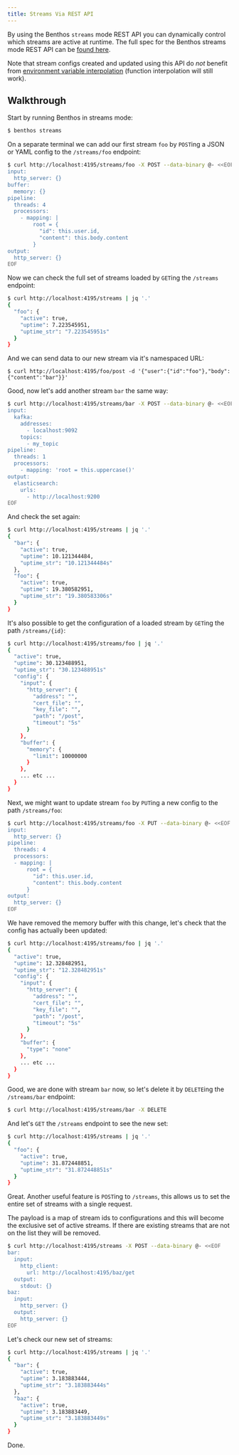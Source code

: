```yaml
---
title: Streams Via REST API
---
```


By using the Benthos `streams` mode REST API you can dynamically control which streams are active at runtime. The full spec for the Benthos streams mode REST API can be [found here][http-interface].

Note that stream configs created and updated using this API do *not* benefit from [environment variable interpolation][interpolation] (function interpolation will still work).

## Walkthrough

Start by running Benthos in streams mode:

```bash
$ benthos streams
```

On a separate terminal we can add our first stream `foo` by `POST`ing a JSON or YAML config to the `/streams/foo` endpoint:

```bash
$ curl http://localhost:4195/streams/foo -X POST --data-binary @- <<EOF
input:
  http_server: {}
buffer:
  memory: {}
pipeline:
  threads: 4
  processors:
    - mapping: |
        root = {
          "id": this.user.id,
          "content": this.body.content
        }
output:
  http_server: {}
EOF
```

Now we can check the full set of streams loaded by `GET`ing the `/streams` endpoint:

```bash
$ curl http://localhost:4195/streams | jq '.'
{
  "foo": {
    "active": true,
    "uptime": 7.223545951,
    "uptime_str": "7.223545951s"
  }
}
```

And we can send data to our new stream via it's namespaced URL:

```
$ curl http://localhost:4195/foo/post -d '{"user":{"id":"foo"},"body":{"content":"bar"}}'
```

Good, now let's add another stream `bar` the same way:

```bash
$ curl http://localhost:4195/streams/bar -X POST --data-binary @- <<EOF
input:
  kafka:
    addresses:
      - localhost:9092
    topics:
      - my_topic
pipeline:
  threads: 1
  processors:
    - mapping: 'root = this.uppercase()'
output:
  elasticsearch:
    urls:
      - http://localhost:9200
EOF
```

And check the set again:

```bash
$ curl http://localhost:4195/streams | jq '.'
{
  "bar": {
    "active": true,
    "uptime": 10.121344484,
    "uptime_str": "10.121344484s"
  },
  "foo": {
    "active": true,
    "uptime": 19.380582951,
    "uptime_str": "19.380583306s"
  }
}
```

It's also possible to get the configuration of a loaded stream by `GET`ing the path `/streams/{id}`:

```bash
$ curl http://localhost:4195/streams/foo | jq '.'
{
  "active": true,
  "uptime": 30.123488951,
  "uptime_str": "30.123488951s"
  "config": {
    "input": {
      "http_server": {
        "address": "",
        "cert_file": "",
        "key_file": "",
        "path": "/post",
        "timeout": "5s"
      }
    },
    "buffer": {
      "memory": {
        "limit": 10000000
      }
    },
    ... etc ...
  }
}
```

Next, we might want to update stream `foo` by `PUT`ing a new config to the path `/streams/foo`:

```bash
$ curl http://localhost:4195/streams/foo -X PUT --data-binary @- <<EOF
input:
  http_server: {}
pipeline:
  threads: 4
  processors:
  - mapping: |
      root = {
        "id": this.user.id,
        "content": this.body.content
      }
output:
  http_server: {}
EOF
```

We have removed the memory buffer with this change, let's check that the config has actually been updated:

```bash
$ curl http://localhost:4195/streams/foo | jq '.'
{
  "active": true,
  "uptime": 12.328482951,
  "uptime_str": "12.328482951s"
  "config": {
    "input": {
      "http_server": {
        "address": "",
        "cert_file": "",
        "key_file": "",
        "path": "/post",
        "timeout": "5s"
      }
    },
    "buffer": {
      "type": "none"
    },
    ... etc ...
  }
}
```

Good, we are done with stream `bar` now, so let's delete it by `DELETE`ing the `/streams/bar` endpoint:

```bash
$ curl http://localhost:4195/streams/bar -X DELETE
```

And let's `GET` the `/streams` endpoint to see the new set:

```bash
$ curl http://localhost:4195/streams | jq '.'
{
  "foo": {
    "active": true,
    "uptime": 31.872448851,
    "uptime_str": "31.872448851s"
  }
}
```

Great. Another useful feature is `POST`ing to `/streams`, this allows us to set the entire set of streams with a single request.

The payload is a map of stream ids to configurations and this will become the exclusive set of active streams. If there are existing streams that are not on the list they will be removed.

```bash
$ curl http://localhost:4195/streams -X POST --data-binary @- <<EOF
bar:
  input:
    http_client:
      url: http://localhost:4195/baz/get
  output:
    stdout: {}
baz:
  input:
    http_server: {}
  output:
    http_server: {}
EOF
```

Let's check our new set of streams:

```bash
$ curl http://localhost:4195/streams | jq '.'
{
  "bar": {
    "active": true,
    "uptime": 3.183883444,
    "uptime_str": "3.183883444s"
  },
  "baz": {
    "active": true,
    "uptime": 3.183883449,
    "uptime_str": "3.183883449s"
  }
}
```

Done.

[http-interface]: /docs/guides/streams_mode/streams_api
[interpolation]: /docs/configuration/interpolation
